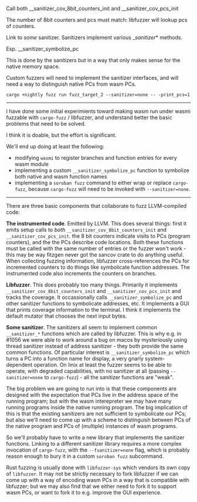 Call both
__sanitizer_cov_8bit_counters_init
and
__sanitizer_cov_pcs_init

The number of 8bit counters and pcs must match:
libfuzzer will lookup pcs of counters.

Link to _some_ sanitizer.
Sanitizers implement various __sanitizer_* methods.

Esp. __sanitizer_symbolize_pc

This is done by the sanitizers but in a way
that only makes sense for the native memory space.

Custom fuzzers will need to implement the sanitizer interfaces,
and will need a way to distinguish native PCs
from wasm PCs.

```
cargo +nightly fuzz run fuzz_target_2 --sanitizer=none -- -print_pcs=1
```

---

I have done some initial experimients toward making wasm run under
wasmi fuzzable with `cargo-fuzz` / libfuzzer, and understand better
the basic problems that need to be solved.

I think it is doable, but the effort is significant.

We'll end up doing at least the following:

- modifying `wasmi` to register branches and function entries for every wasm module
- implementing a custom `__sanitizer_symbolize_pc` function to symbolize both
  native and wasm function names
- implementing a `soroban fuzz` command to either wrap or replace `cargo-fuzz`,
  because `cargo-fuzz` will need to be invoked with `--sanitizer=none`.

---

There are three basic components that collaborate to fuzz LLVM-compiled code:

**The instrumented code**. Emitted by LLVM. This does several things:
first it emits setup calls to _both_ `__sanitizer_cov_8bit_counters_init`
and `__sanitizer_cov_pcs_init`. the 8 bit counters indicate visits to PCs
(program counters), and the the PCs describe code locations.
Both these functions must be called with the same number of entries or the fuzzer won't work -
this may be way fitzgen never got the sancov crate to do anything useful.
When collecting fuzzing information, libfuzzer cross-references the PCs
for incremented counters to do things like symbolicate function addresses.
The instrumented code also increments the counters on branches.

**Libfuzzer**. This does probably too many things. Primarily it implements
`__sanitizer_cov_8bit_counters_init` and `__sanitizer_cov_pcs_init` and tracks
the coverage. It occassionally calls `__sanitizer_symbolize_pc` and other sanitizer
functions to symbolicate addresses, etc.
It implements a GUI that prints coverage information to the terminal.
I think it implements the default mutator that chooses the next input bytes.

**Some sanitizer**. The sanitizers all seem to implement common `__sanitizer_*`
functions which are called by libfuzzer. This is why e.g. in #1056 we were
able to work around a bug on macos by mysteriously using thread sanitizer instead
of address sanitizer - they both provide the same common functions.
Of particular interest is `__sanitizer_symbolize_pc` which turns a PC into
a function name for display, a very gnarly system-dependent operation.
On linix at least the fuzzer seems to be able to operate, with degraded capabilities,
with no sanitizer at all (passing `--sanitizer=none` to `cargo-fuzz`) - all
the sanitizer functions are "weak".

The big problem we are going to run into is that these components
are designed with the expectation that PCs live in the address space of the
running program; but with the wasm interepreter we may have many running
programs inside the native running program. The big implication of this is
that the existing sanitizers are not sufficient to symbolicate our PCs;
but also we'll need to come up with a scheme to distinguish between PCs of the
native program and PCs of (multiple) instances of wasm programs.

So we'll probably have to write a new library that implements the sanitizer
functions. Linking to a different sanitizer library requires a more complex
invocation of `cargo-fuzz`, with the `--fsanitizer=none` flag, which is probably
reason enough to bury it in a custom `soroban fuzz` subcommand.

Rust fuzzing is usually done with `libfuzzer-sys` which vendors its own copy
of `libfuzzer`. It may not be strictly necessary to fork libfuzzer if we can come
up with a way of encoding wasm PCs in a way that is compatible with libfuzzer;
but we may also find that we either need to fork it to support wasm PCs,
or want to fork it to e.g. improve the GUI experience.
